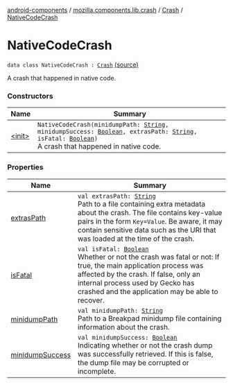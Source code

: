 [android-components](../../../index.md) / [mozilla.components.lib.crash](../../index.md) / [Crash](../index.md) / [NativeCodeCrash](./index.md)

# NativeCodeCrash

`data class NativeCodeCrash : `[`Crash`](../index.md) [(source)](https://github.com/mozilla-mobile/android-components/blob/master/components/lib/crash/src/main/java/mozilla/components/lib/crash/Crash.kt#L59)

A crash that happened in native code.

### Constructors

| Name | Summary |
|---|---|
| [&lt;init&gt;](-init-.md) | `NativeCodeCrash(minidumpPath: `[`String`](https://kotlinlang.org/api/latest/jvm/stdlib/kotlin/-string/index.html)`, minidumpSuccess: `[`Boolean`](https://kotlinlang.org/api/latest/jvm/stdlib/kotlin/-boolean/index.html)`, extrasPath: `[`String`](https://kotlinlang.org/api/latest/jvm/stdlib/kotlin/-string/index.html)`, isFatal: `[`Boolean`](https://kotlinlang.org/api/latest/jvm/stdlib/kotlin/-boolean/index.html)`)`<br>A crash that happened in native code. |

### Properties

| Name | Summary |
|---|---|
| [extrasPath](extras-path.md) | `val extrasPath: `[`String`](https://kotlinlang.org/api/latest/jvm/stdlib/kotlin/-string/index.html)<br>Path to a file containing extra metadata about the crash. The file contains key-value pairs     in the form `Key=Value`. Be aware, it may contain sensitive data such as the URI that was     loaded at the time of the crash. |
| [isFatal](is-fatal.md) | `val isFatal: `[`Boolean`](https://kotlinlang.org/api/latest/jvm/stdlib/kotlin/-boolean/index.html)<br>Whether or not the crash was fatal or not: If true, the main application process was affected     by the crash. If false, only an internal process used by Gecko has crashed and the application     may be able to recover. |
| [minidumpPath](minidump-path.md) | `val minidumpPath: `[`String`](https://kotlinlang.org/api/latest/jvm/stdlib/kotlin/-string/index.html)<br>Path to a Breakpad minidump file containing information about the crash. |
| [minidumpSuccess](minidump-success.md) | `val minidumpSuccess: `[`Boolean`](https://kotlinlang.org/api/latest/jvm/stdlib/kotlin/-boolean/index.html)<br>Indicating whether or not the crash dump was successfully retrieved. If this is false,     the dump file may be corrupted or incomplete. |
